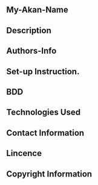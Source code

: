 ## My-Akan-Name

## Description

## Authors-Info

## Set-up Instruction.

## BDD

## Technologies Used

## Contact Information

## Lincence

## Copyright Information